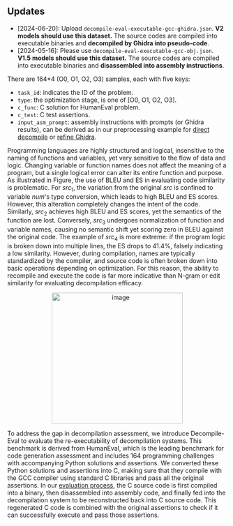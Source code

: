 ## Updates

* [2024-06-20]: Upload ``decompile-eval-executable-gcc-ghidra.json``. **V2 models should use this dataset.** The source codes are compiled into executable binaries and **decompiled by Ghidra into pseudo-code**.
* [2024-05-16]: Please use ``decompile-eval-executable-gcc-obj.json``. **V1.5 models should use this dataset.** The source codes are compiled into executable binaries and **disassembled into assembly instructions**.

There are 164*4 (O0, O1, O2, O3) samples, each with five keys:

*   ``task_id``: indicates the ID of the problem.
*   ``type``: the optimization stage, is one of [O0, O1, O2, O3].
*   ``c_func``: C solution for HumanEval problem. 
*   ``c_test``: C test assertions.
*   ``input_asm_prompt``: assembly instructions with prompts (or Ghidra results), can be derived as in our preprocessing example for [direct decompile](https://github.com/albertan017/LLM4Decompile#quick-start) or [refine Ghidra](https://github.com/albertan017/LLM4Decompile/blob/main/ghidra/README.md#quick-start).

Programming languages are highly structured and logical, insensitive to the naming of functions and variables, yet very sensitive to the flow of data and logic. Changing variable or function names does not affect the meaning of a program, but a single logical error can alter its entire function and purpose.
As illustrated in Figure, the use of BLEU and ES in evaluating code similarity is problematic. 
For $src_1$, the variation from the original $src$ is confined to variable $num$'s type conversion, which leads to high BLEU and ES scores. However, this alteration completely changes the intent of the code. Similarly, $src_2$ achieves high BLEU and ES scores, yet the semantics of the function are lost. Conversely, $src_3$ undergoes normalization of function and variable names, causing no semantic shift yet scoring zero in BLEU against the original code. The example of $src_4$ is more extreme: if the program logic is broken down into multiple lines, the ES drops to 41.4\%, falsely indicating a low similarity. However, during compilation, names are typically standardized by the compiler, and source code is often broken down into basic operations depending on optimization. For this reason, the ability to recompile and execute the code is far more indicative than N-gram or edit similarity for evaluating decompilation efficacy.

<p align="center">
<img src="https://github.com/albertan017/LLM4Decompile/blob/main/samples/case.png" alt="image" width="300" height="auto">
</p>

To address the gap in decompilation assessment, we introduce Decompile-Eval to evaluate the re-executability of decompilation systems. This benchmark is derived from HumanEval, which is the leading benchmark for code generation assessment and includes 164 programming challenges with accompanying Python solutions and assertions. We converted these Python solutions and assertions into C, making sure that they compile with the GCC compiler using standard C libraries and pass all the original assertions. In our [evaluation process](https://github.com/albertan017/LLM4Decompile/blob/main/samples/case.png), the C source code is first compiled into a binary, then disassembled into assembly code, and finally fed into the decompilation system to be reconstructed back into C source code. This regenerated C code is combined with the original assertions to check if it can successfully execute and pass those assertions. 

